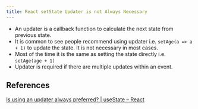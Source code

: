 ```yaml
---
title: React setState Updater is not Always Necessary
---
```


- An updater is a callback function to calculate the next state from previous state.
- It is common to see people recommend using updater i.e. `setAge(a => a + 1)` to update the state. It is not necessary in most cases.
- Most of the time it is the same as setting the state directly i.e. `setAge(age + 1)`
- Updater is required if there are multiple updates within an event.

## References

[Is using an updater always preferred? | useState – React](https://react.dev/reference/react/useState#is-using-an-updater-always-preferred)
